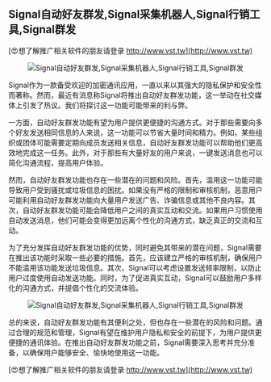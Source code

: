## **Signal自动好友群发,Signal采集机器人,Signal行销工具,Signal群发**

[😍想了解推广相关软件的朋友请登录 http://www.vst.tw](http://www.vst.tw)

 <center><img src="https://vst.tw/MP4/tuiguang/png/3.png" alt="Signal自动好友群发,Signal采集机器人,Signal行销工具,Signal群发"></center>

Signal作为一款备受欢迎的加密通讯应用，一直以来以其强大的隐私保护和安全性而著称。然而，最近有消息称Signal将推出自动好友群发功能，这一举动在社交媒体上引发了热议。我们将探讨这一功能可能带来的利与弊。

一方面，自动好友群发功能有望为用户提供更便捷的沟通方式。对于那些需要向多个好友发送相同信息的人来说，这一功能可以节省大量时间和精力。例如，某些组织或团体可能需要定期向成员发送相关信息，自动好友群发功能可以帮助他们更高效地完成这一任务。此外，对于那些有大量好友的用户来说，一键发送消息也可以简化沟通流程，提高用户体验。

然而，自动好友群发功能也存在一些潜在的问题和风险。首先，滥用这一功能可能导致用户受到骚扰或垃圾信息的困扰。如果没有严格的限制和审核机制，恶意用户可能利用自动好友群发功能向大量用户发送广告、诈骗信息或其他不良内容。其次，自动好友群发功能可能会降低用户之间的真实互动和交流。如果用户习惯使用自动发送消息，他们可能会变得更加远离个性化的沟通方式，缺乏真正的交流和互动。

为了充分发挥自动好友群发功能的优势，同时避免其带来的潜在问题，Signal需要在推出该功能时采取一些必要的措施。首先，应该建立严格的审核机制，确保用户不能滥用该功能发送垃圾信息。其次，Signal可以考虑设置发送频率限制，以防止用户过度使用自动发送功能。同时，为了促进真实互动，Signal可以鼓励用户多样化的沟通方式，并提倡个性化的交流体验。

 <center><img src="https://vst.tw/MP4/tuiguang/png/6.png" alt="Signal自动好友群发,Signal采集机器人,Signal行销工具,Signal群发"></center>

总的来说，自动好友群发功能有其便利之处，但也存在一些潜在的风险和问题。通过合理的规范和管理，Signal有望在维护用户隐私和安全的前提下，为用户提供更便捷的通讯体验。在推出自动好友群发功能之前，Signal需要深入思考并充分准备，以确保用户能够安全、愉快地使用这一功能。

[😍想了解推广相关软件的朋友请登录 http://www.vst.tw](http://www.vst.tw)



